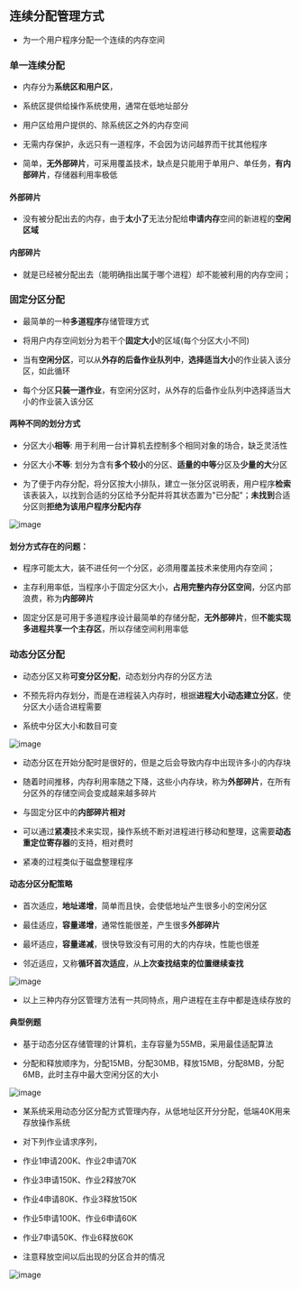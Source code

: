 ## 连续分配管理方式

- 为一个用户程序分配一个连续的内存空间

### 单一连续分配

- 内存分为**系统区和用户区**，

- 系统区提供给操作系统使用，通常在低地址部分

- 用户区给用户提供的、除系统区之外的内存空间

- 无需内存保护，永远只有一道程序，不会因为访问越界而干扰其他程序

- 简单，**无外部碎片**，可采用覆盖技术，缺点是只能用于单用户、单任务，**有内部碎片**，存储器利用率极低

#### 外部碎片

- 没有被分配出去的内存，由于**太小了**无法分配给**申请内存**空间的新进程的**空闲区域**

#### 内部碎片

- 就是已经被分配出去（能明确指出属于哪个进程）却不能被利用的内存空间；

### 固定分区分配

- 最简单的一种**多道程序**存储管理方式

- 将用户内存空间划分为若干个**固定大小**的区域(每个分区大小不同)

- 当有**空闲分区**，可以从**外存的后备作业队列中**，**选择适当大小**的作业装入该分区，如此循环

- 每个分区**只装一道作业**，有空闲分区时，从外存的后备作业队列中选择适当大小的作业装入该分区

#### 两种不同的划分方式

- 分区大小**相等**: 用于利用一台计算机去控制多个相同对象的场合，缺乏灵活性

- 分区大小**不等**: 划分为含有**多个较小**的分区、**适量的中等**分区及**少量的大**分区

- 为了便于内存分配，将分区按大小排队，建立一张分区说明表，用户程序**检索**该表装入，以找到合适的分区给予分配并将其状态置为"已分配"；**未找到**合适分区则**拒绝为该用户程序分配内存**

![image](https://github.com/YC-L/Postgraduate-examination/blob/Operating-System/imgs/Fixed-partition.png)

#### 划分方式存在的问题：

- 程序可能太大，装不进任何一个分区，必须用覆盖技术来使用内存空间；

- 主存利用率低，当程序小于固定分区大小，**占用完整内存分区空间**，分区内部浪费，称为**内部碎片**

- 固定分区是可用于多道程序设计最简单的存储分配，**无外部碎片**，但**不能实现多进程共享一个主存区**，所以存储空间利用率低

### 动态分区分配

- 动态分区又称**可变分区分配**，动态划分内存的分区方法

- 不预先将内存划分，而是在进程装入内存时，根据**进程大小动态建立分区**，使分区大小适合进程需要

- 系统中分区大小和数目可变

![image](https://github.com/YC-L/Postgraduate-examination/blob/Operating-System/imgs/Dynamic-partition.png)

- 动态分区在开始分配时是很好的，但是之后会导致内存中出现许多小的内存块

- 随着时间推移，内存利用率随之下降，这些小内存块，称为**外部碎片**，在所有分区外的存储空间会变成越来越多碎片

- 与固定分区中的**内部碎片相对**

- 可以通过**紧凑**技术来实现，操作系统不断对进程进行移动和整理，这需要**动态重定位寄存器**的支持，相对费时

- 紧凑的过程类似于磁盘整理程序 

#### 动态分区分配策略

- 首次适应，**地址递增**，简单而且快，会使低地址产生很多小的空闲分区

- 最佳适应，**容量递增**，通常性能很差，产生很多**外部碎片**

- 最坏适应，**容量递减**，很快导致没有可用的大的内存块，性能也很差

- 邻近适应，又称**循环首次适应**，从**上次查找结束的位置继续查找**

![image](https://github.com/YC-L/Postgraduate-examination/blob/Operating-System/imgs/Comparison-of-three-memory-partition-management-methods.png)

- 以上三种内存分区管理方法有一共同特点，用户进程在主存中都是连续存放的

#### 典型例题

- 基于动态分区存储管理的计算机，主存容量为55MB，采用最佳适配算法

- 分配和释放顺序为，分配15MB，分配30MB，释放15MB，分配8MB，分配6MB，此时主存中最大空闲分区的大小

![image](https://github.com/YC-L/Postgraduate-examination/blob/Operating-System/imgs/Best-fit.png)

- 某系统采用动态分区分配方式管理内存，从低地址区开分分配，低端40K用来存放操作系统

- 对下列作业请求序列，

- 作业1申请200K、作业2申请70K

- 作业3申请150K、作业2释放70K

- 作业4申请80K、作业3释放150K

- 作业5申请100K、作业6申请60K

- 作业7申请50K、作业6释放60K

- 注意释放空间以后出现的分区合并的情况

![image](https://github.com/YC-L/Postgraduate-examination/blob/Operating-System/imgs/First-adaptation.png.png)
















